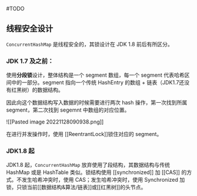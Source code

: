 

#TODO 

## 线程安全设计

`ConcurrentHashMap` 是线程安全的，其锁设计在 JDK 1.8 前后有所区分。

### JDK 1.7 及之前：

使用**分段锁**设计，整体结构是一个 segment 数组，每一个 segment 代表哈希区间中的一部分。segment 指向一个传统 HashEntry 的数组 + 链表（JDK1.7还没有红黑树）的数据结构。

因此向这个数据结构写入数据的时候需要进行两次 hash 操作，第一次找到所属 segment，第二次找到 segemnt 中数组的对应位置。

![[Pasted image 20221128090938.png]]

在进行并发操作时，使用 [[ReentrantLock]]锁住对应的 segment。

### JDK1.8 起

JDK1.8 起，`ConcurrentHashMap` 放弃使用了段结构，其数据结构与传统 HashMap 或是 HashTable 类似。锁结构使用  [[synchronized]] 加 [[CAS]] 的方式。不发生哈希冲突时，使用 CAS；发生哈希冲突时，使用 Synchronized 加锁，只锁当前[[数据结构&算法/链表]]或[[红黑树]]的头节点。

